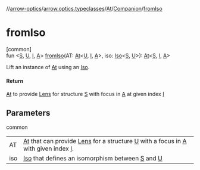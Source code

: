 //[arrow-optics](../../../../index.md)/[arrow.optics.typeclasses](../../index.md)/[At](../index.md)/[Companion](index.md)/[fromIso](from-iso.md)

# fromIso

[common]\
fun &lt;[S](from-iso.md), [U](from-iso.md), [I](from-iso.md), [A](from-iso.md)&gt; [fromIso](from-iso.md)(AT: [At](../index.md)&lt;[U](from-iso.md), [I](from-iso.md), [A](from-iso.md)&gt;, iso: [Iso](../../../arrow.optics/index.md#1786632304%2FClasslikes%2F-617900156)&lt;[S](from-iso.md), [U](from-iso.md)&gt;): [At](../index.md)&lt;[S](from-iso.md), [I](from-iso.md), [A](from-iso.md)&gt;

Lift an instance of [At](../index.md) using an [Iso](../../../arrow.optics/index.md#1786632304%2FClasslikes%2F-617900156).

#### Return

[At](../index.md) to provide [Lens](../../../arrow.optics/index.md#-141055921%2FClasslikes%2F-617900156) for structure [S](from-iso.md) with focus in [A](from-iso.md) at given index [I](from-iso.md)

## Parameters

common

| | |
|---|---|
| AT | [At](../index.md) that can provide [Lens](../../../arrow.optics/index.md#-141055921%2FClasslikes%2F-617900156) for a structure [U](from-iso.md) with a focus in [A](from-iso.md) with given index [I](from-iso.md). |
| iso | [Iso](../../../arrow.optics/index.md#1786632304%2FClasslikes%2F-617900156) that defines an isomorphism between [S](from-iso.md) and [U](from-iso.md) |
